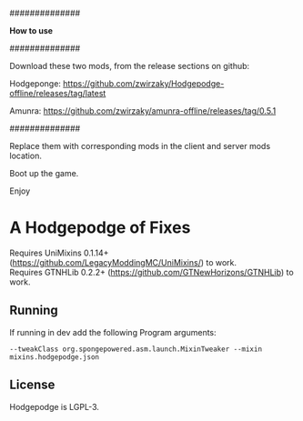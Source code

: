 ##############

**How to use**

##############


Download these two mods, from the release sections on github:

Hodgeponge: https://github.com/zwirzaky/Hodgepodge-offline/releases/tag/latest

Amunra: https://github.com/zwirzaky/amunra-offline/releases/tag/0.5.1

##############


Replace them with corresponding mods in the client and server mods location.

Boot up the game.

Enjoy


# A Hodgepodge of Fixes

Requires UniMixins 0.1.14+ (https://github.com/LegacyModdingMC/UniMixins/) to work.  
Requires GTNHLib 0.2.2+ (https://github.com/GTNewHorizons/GTNHLib) to work.

## Running

If running in dev add the following Program arguments: 
```
--tweakClass org.spongepowered.asm.launch.MixinTweaker --mixin mixins.hodgepodge.json
```

## License

Hodgepodge is LGPL-3.
